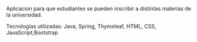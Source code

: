 Aplicacion para que estudiantes se pueden inscribir a distintas materias de la universidad.

Tecnologias utilizadas:
Java, Spring, Thymeleaf, HTML, CSS, JavaScript,Bootstrap

